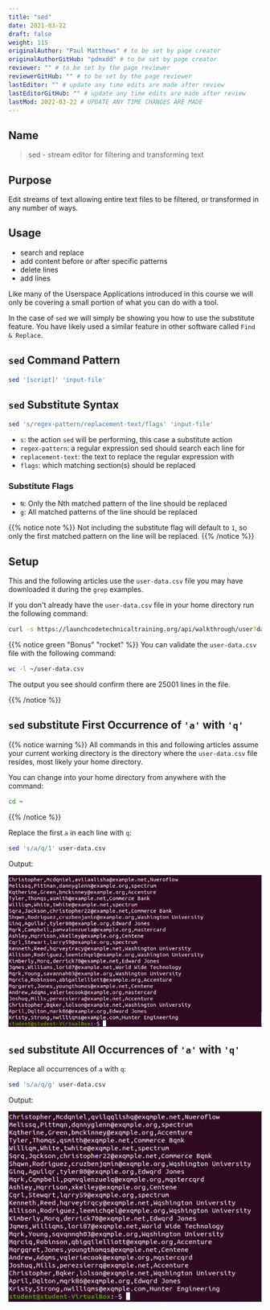 ```yaml
---
title: "sed"
date: 2021-03-22
draft: false
weight: 115
originalAuthor: "Paul Matthews" # to be set by page creator
originalAuthorGitHub: "pdmxdd" # to be set by page creator
reviewer: "" # to be set by the page reviewer
reviewerGitHub: "" # to be set by the page reviewer
lastEditor: "" # update any time edits are made after review
lastEditorGitHub: "" # update any time edits are made after review
lastMod: 2022-03-22 # UPDATE ANY TIME CHANGES ARE MADE
---
```


## Name

> sed - stream editor for filtering and transforming text

## Purpose

Edit streams of text allowing entire text files to be filtered, or transformed in any number of ways.

## Usage

- search and replace
- add content before or after specific patterns
- delete lines
- add lines

Like many of the Userspace Applications introduced in this course we will only be covering a small portion of what you can do with a tool.

In the case of `sed` we will simply be showing you how to use the substitute feature. You have likely used a similar feature in other software called `Find & Replace`.

## `sed` Command Pattern

```bash
sed '[script]' 'input-file'
```

## `sed` Substitute Syntax

```bash
sed 's/regex-pattern/replacement-text/flags' 'input-file'
```

- `s`: the action `sed` will be performing, this case a substitute action
- `regex-pattern`: a regular expression sed should search each line for
- `replacement-text`: the text to replace the regular expression with
- `flags`: which matching section(s) should be replaced

### Substitute Flags

- `N`: Only the Nth matched pattern of the line should be replaced
- `g`: All matched patterns of the line should be replaced

{{% notice note %}}
Not including the substitute flag will default to `1`, so only the first matched pattern on the line will be replaced. 
{{% /notice %}}

## Setup

This and the following articles use the `user-data.csv` file you may have downloaded it during the `grep` examples.

If you don't already have the `user-data.csv` file in your home directory run the following command:

```bash
curl -s https://launchcodetechnicaltraining.org/api/walkthrough/user?data_format=csv > ~/user-data.csv
```

{{% notice green "Bonus" "rocket" %}}
You can validate the `user-data.csv` file with the following command:

```bash
wc -l ~/user-data.csv
```

The output you see should confirm there are 25001 lines in the file.

{{% /notice %}}


## `sed` substitute First Occurrence of `'a'` with `'q'`

{{% notice warning %}}
All commands in this and following articles assume your current working directory is the directory where the `user-data.csv` file resides, most likely your home directory.

You can change into your home directory from anywhere with the command:

```bash
cd ~
```
{{% /notice %}}

Replace the first `a` in each line with `q`:

```bash
sed 's/a/q/1' user-data.csv
```

Output:

![sed 's/a/q/1' user-data.csv output](pictures/sed-s-a-q-1.png?classes=border)

## `sed` substitute All Occurrences of `'a'` with `'q'`

Replace all occurrences of `a` with `q`:

```bash
sed 's/a/q/g' user-data.csv
```

Output:

![sed 's/a/q/g' user-data.csv output](pictures/sed-s-a-q-g.png?classes=border)
